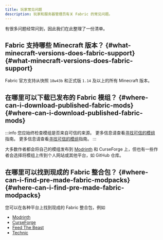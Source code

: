 ```yaml
---
title: 玩家常见问题
description: 玩家和服务器管理员有关 Fabric 的常见问题。
---
```


有很多问题经常问到，因此我们在此整理了一份清单。

## Fabric 支持哪些 Minecraft 版本？ {#what-minecraft-versions-does-fabric-support} {#what-minecraft-versions-does-fabric-support}

Fabric 官方支持从快照 `18w43b` 和正式版 `1.14` 及以上的所有 Minecraft 版本。

## 在哪里可以下载已发布的 Fabric 模组？ {#where-can-i-download-published-fabric-mods} {#where-can-i-download-published-fabric-mods}

:::info
您应始终检查模组是否来自可信的来源。 更多信息请查看[寻找可信的模组](./finding-mods)指南。 更多信息请查看[寻找可信的模组](./finding-mods)指南。
:::

大多数作者都会将自己的模组发布到 [Modrinth](https://modrinth.com/mods?g=categories:%27fabric%27) 和 CurseForge 上，但也有一些作者会选择将模组上传到个人网站或其他平台，如 GitHub 仓库。

## 在哪里可以找到现成的 Fabric 整合包？ {#where-can-i-find-pre-made-fabric-modpacks} {#where-can-i-find-pre-made-fabric-modpacks}

您可以在各种平台上找到现成的 Fabric 整合包，例如

- [Modrinth](https://modrinth.com/modpacks?g=categories:%27fabric%27)
- [CurseForge](https://www.curseforge.com/minecraft/search?class=modpacks\\&gameVersionTypeId=4)
- [Feed The Beast](https://www.feed-the-beast.com/ftb-app)
- [Technic](https://www.technicpack.net/modpacks)
